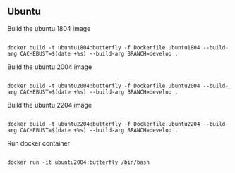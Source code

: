 ## Ubuntu

Build the ubuntu 1804 image
<pre><code>
docker build -t ubuntu1804:butterfly -f Dockerfile.ubuntu1804 --build-arg CACHEBUST=$(date +%s) --build-arg BRANCH=develop .
</code></pre>

Build the ubuntu 2004 image
<pre><code>
docker build -t ubuntu2004:butterfly -f Dockerfile.ubuntu2004 --build-arg CACHEBUST=$(date +%s) --build-arg BRANCH=develop .
</code></pre>

Build the ubuntu 2204 image
<pre><code>
docker build -t ubuntu2204:butterfly -f Dockerfile.ubuntu2204 --build-arg CACHEBUST=$(date +%s) --build-arg BRANCH=develop .
</code></pre>

Run docker container 
<pre><code>
docker run -it ubuntu2004:butterfly /bin/bash
</code></pre>